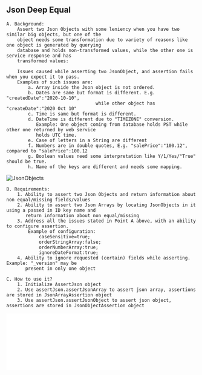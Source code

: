 ## Json Deep Equal

    A. Background:
        Assert two Json Objects with some leniency when you have two similar big objects, but one of the 
        object needs some transformation due to variety of reasons like one object is generated by querying 
        database and holds non-transformed values, while the other one is service response and has 
        transformed values:

        Issues caused while asserting two JsonObject, and assertion fails when you expect it to pass.
        Examples of such issues are:
            a. Array inside the Json object is not ordered.
            b. Dates are same but format is different. E.g. "createdDate":"2020-10-10",
                                     while other object has "createDate":"2020 Oct 10"
            c. Time is same but format is different.
            d. DateTime is different due to "TIMEZONE" conversion.
               Example: One object coming from database holds PST while other one returned by web service 
               holds UTC time.
            e. Case of letters in a String are different
            f. Numbers are in double quotes, E.g. "salePrice":"100.12", compared to "salePrice":100.12
            g. Boolean values need some interpretation like Y/1/Yes/"True" should be true.
            h. Name of the keys are different and needs some mapping.

![JsonObjects](../master/src/test/resources/reamMeResources/JsonObjects.jpg)

    B. Requirements:
        1. Ability to assert two Json Objects and return information about non equal/missing fields/values
        2. Ability to assert two Json Arrays by locating JsonObjects in it using a passed in ID key name and
           return information about non equal/missing
        3. Address all the issues stated in Point A above, with an ability to configure assertion.
            Example of configuration:
                caseSensitive=true;
                orderStringArray:false;
                orderNumberArray:true;
                ignoreDateFormat:true;
        4. Ability to ignore requested (certain) fields while asserting. Example: "_version" may be 
           present in only one object
           
    C. How to use it?
        1. Initialize AssertJson object
        2. Use assertJson.assertJsonArray to assert json array, assertions are stored in JsonArrayAssertion object
        3. Use assertJson.assertJsonObject to assert json object, assertions are stored in JsonObjectAssertion object
  
  ![SampleJsonArrayAssertionsJson.json](../master/src/test/resources/reamMeResources/SampleJsonArrayAssertionsJson.json)